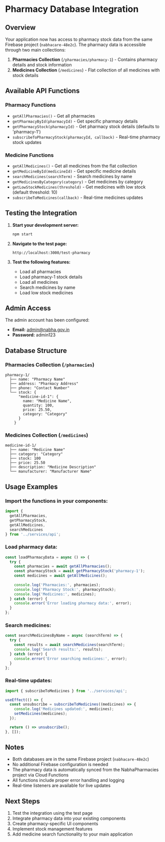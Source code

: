 # Pharmacy Database Integration

## Overview
Your application now has access to pharmacy stock data from the same Firebase project (`nabhacare-48e2c`). The pharmacy data is accessible through two main collections:

1. **Pharmacies Collection** (`/pharmacies/pharmacy-1`) - Contains pharmacy details and stock information
2. **Medicines Collection** (`/medicines`) - Flat collection of all medicines with stock details

## Available API Functions

### Pharmacy Functions
- `getAllPharmacies()` - Get all pharmacies
- `getPharmacyById(pharmacyId)` - Get specific pharmacy details
- `getPharmacyStock(pharmacyId)` - Get pharmacy stock details (defaults to 'pharmacy-1')
- `subscribeToPharmacyStock(pharmacyId, callback)` - Real-time pharmacy stock updates

### Medicine Functions
- `getAllMedicines()` - Get all medicines from the flat collection
- `getMedicineById(medicineId)` - Get specific medicine details
- `searchMedicines(searchTerm)` - Search medicines by name
- `getMedicinesByCategory(category)` - Get medicines by category
- `getLowStockMedicines(threshold)` - Get medicines with low stock (default threshold: 10)
- `subscribeToMedicines(callback)` - Real-time medicines updates

## Testing the Integration

1. **Start your development server:**
   ```bash
   npm start
   ```

2. **Navigate to the test page:**
   ```
   http://localhost:3000/test-pharmacy
   ```

3. **Test the following features:**
   - Load all pharmacies
   - Load pharmacy-1 stock details
   - Load all medicines
   - Search medicines by name
   - Load low stock medicines

## Admin Access

The admin account has been configured:
- **Email:** admin@nabha.gov.in
- **Password:** admin123

## Database Structure

### Pharmacies Collection (`/pharmacies`)
```
pharmacy-1/
  ├── name: "Pharmacy Name"
  ├── address: "Pharmacy Address"
  ├── phone: "Contact Number"
  └── stock: {
      "medicine-id-1": {
        name: "Medicine Name",
        quantity: 100,
        price: 25.50,
        category: "Category"
      }
    }
```

### Medicines Collection (`/medicines`)
```
medicine-id-1/
  ├── name: "Medicine Name"
  ├── category: "Category"
  ├── stock: 100
  ├── price: 25.50
  ├── description: "Medicine Description"
  └── manufacturer: "Manufacturer Name"
```

## Usage Examples

### Import the functions in your components:
```javascript
import { 
  getAllPharmacies, 
  getPharmacyStock, 
  getAllMedicines, 
  searchMedicines 
} from '../services/api';
```

### Load pharmacy data:
```javascript
const loadPharmacyData = async () => {
  try {
    const pharmacies = await getAllPharmacies();
    const pharmacyStock = await getPharmacyStock('pharmacy-1');
    const medicines = await getAllMedicines();
    
    console.log('Pharmacies:', pharmacies);
    console.log('Pharmacy Stock:', pharmacyStock);
    console.log('Medicines:', medicines);
  } catch (error) {
    console.error('Error loading pharmacy data:', error);
  }
};
```

### Search medicines:
```javascript
const searchMedicinesByName = async (searchTerm) => {
  try {
    const results = await searchMedicines(searchTerm);
    console.log('Search results:', results);
  } catch (error) {
    console.error('Error searching medicines:', error);
  }
};
```

### Real-time updates:
```javascript
import { subscribeToMedicines } from '../services/api';

useEffect(() => {
  const unsubscribe = subscribeToMedicines((medicines) => {
    console.log('Medicines updated:', medicines);
    setMedicines(medicines);
  });

  return () => unsubscribe();
}, []);
```

## Notes

- Both databases are in the same Firebase project (`nabhacare-48e2c`)
- No additional Firebase configuration is needed
- The pharmacy data is automatically synced from the NabhaPharmacies project via Cloud Functions
- All functions include proper error handling and logging
- Real-time listeners are available for live updates

## Next Steps

1. Test the integration using the test page
2. Integrate pharmacy data into your existing components
3. Create pharmacy-specific UI components
4. Implement stock management features
5. Add medicine search functionality to your main application



